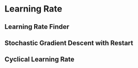 # Learning Rate


## Learning Rate Finder


## Stochastic Gradient Descent with Restart


## Cyclical Learning Rate
